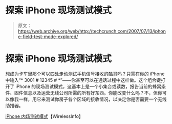 # 探索 iPhone 现场测试模式

> 原文：<https://web.archive.org/web/http://techcrunch.com/2007/07/13/iphone-field-test-mode-explored/>

# 探索 iPhone 现场测试模式

想成为卡车里那个可以四处走动测试手机信号接收的酷哥吗？只需在你的 iPhone 中输入“* 3001 # 12345 # *”——你甚至可以在通话过程中这样做。这个组合键打开了 iPhone 的现场测试模式，这基本上是一个小集合或读数，报告当前的蜂窝条件、固件信息以及运营无线公司所需的所有好东西。你能改变什么吗？不，但你可以像我一样，用它来测试你房子各个区域的接收情况，以决定你是否需要一个无线助推器。

[iPhone 内场测试模式](https://web.archive.org/web/20201124121850/http://www.wirelessinfo.com/content/Inside-the-iPhone-field-test-mode.htm)【WirelessInfo】